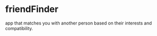 # friendFinder
app that matches you with another person based on their interests and compatibility. 
